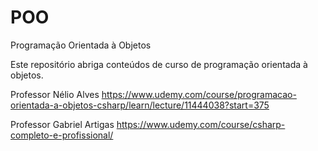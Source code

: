 # POO
Programação Orientada à Objetos

Este repositório abriga conteúdos de curso de programação orientada à objetos.

Professor Nélio Alves
https://www.udemy.com/course/programacao-orientada-a-objetos-csharp/learn/lecture/11444038?start=375


Professor Gabriel Artigas
https://www.udemy.com/course/csharp-completo-e-profissional/
